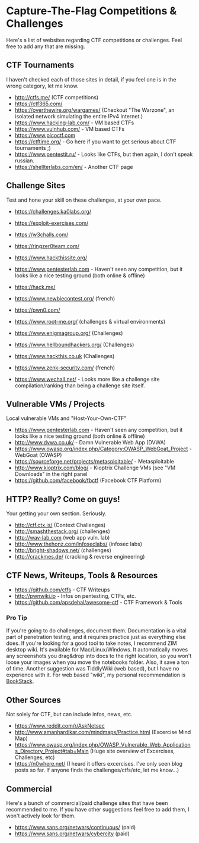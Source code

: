 # Capture-The-Flag Competitions & Challenges

Here's a list of websites regarding CTF competitions or challenges. Feel free to add any that are missing.

## CTF Tournaments

I haven't checked each of those sites in detail, if you feel one is in the wrong category, let me know.

  * http://ctfs.me/ (CTF competitions)
  * https://ctf365.com/
  * https://overthewire.org/wargames/ (Checkout "The Warzone", an isolated network simulating the entire IPv4 Internet.)
  * https://www.hacking-lab.com/ - VM based CTFs
  * https://www.vulnhub.com/ - VM based CTFs
  * https://www.picoctf.com
  * https://ctftime.org/ - Go here if you want to get serious about CTF tournaments ;)
  * https://www.pentestit.ru/ - Looks like CTFs, but then again, I don't speak russian.
  * https://shellterlabs.com/en/ - Another CTF page 


## Challenge Sites

Test and hone your skill on these challenges, at your own pace.

  * https://challenges.ka0labs.org/
  * https://exploit-exercises.com/
  * https://w3challs.com/
  * https://ringzer0team.com/
  * https://www.hackthissite.org/
  * https://www.pentesterlab.com - Haven't seen any competition, but it looks like a nice testing ground (both online & offline)
  * https://hack.me/
  * https://www.newbiecontest.org/ (french)
  * https://pwn0.com/
  * https://www.root-me.org/ (challenges & virtual environments)
  * https://www.enigmagroup.org/ (Challenges)
  * https://www.hellboundhackers.org/ (Challenges)
  * https://www.hackthis.co.uk (Challenges)
  * https://www.zenk-security.com/ (french)


  * https://www.wechall.net/ - Looks more like a challenge site compilation/ranking than being a challenge site itself.

## Vulnerable VMs / Projects

Local vulnerable VMs and "Host-Your-Own-CTF"

  * https://www.pentesterlab.com - Haven't seen any competition, but it looks like a nice testing ground (both online & offline)
  * http://www.dvwa.co.uk/ - Damn Vulnerable Web App (DVWA)
  * https://www.owasp.org/index.php/Category:OWASP_WebGoat_Project - WebGoat (OWASP) 
  * https://sourceforge.net/projects/metasploitable/ - Metasploitable
  * http://www.kioptrix.com/blog/ - Kioptrix Challenge VMs (see "VM Downloads" in the right panel
  * https://github.com/facebook/fbctf (Facebook CTF Platform)

## HTTP? Really? Come on guys!

Your getting your own section. Seriously.

  * http://ctf.ctx.is/ (Context Challenges)
  * http://smashthestack.org/ (challenges)
  * http://wav-lab.com (web app vuln. lab)
  * http://www.thehonz.com/infoseclabs/ (infosec labs)
  * http://bright-shadows.net/ (challenges)
  * http://crackmes.de/ (cracking & reverse engineering)


## CTF News, Writeups, Tools & Resources

  * https://github.com/ctfs - CTF Writeups
  * http://pwnwiki.io - Infos on pentesting, CTFs, etc.
  * https://github.com/apsdehal/awesome-ctf - CTF Framework & Tools


### Pro Tip

If you're going to do challenges, document them. Documentation is a vital part of penetration testing, and it requires practice just as everything else does. If you're looking for a good tool to take notes, I recommend ZIM desktop wiki. It's available for Mac/Linux/Windows. It automatically moves any screenshots you drag&drop into docs to the right location, so you won't loose your images when you move the notebooks folder. Also, it save a ton of time.
Another suggestion was TiddlyWiki (web based), but I have no experience with it. For web based "wiki", my personal recommendation is [BookStack](www.bookstackapp.com).

## Other Sources

Not solely for CTF, but can include infos, news, etc.

  * https://www.reddit.com/r/AskNetsec
  * http://www.amanhardikar.com/mindmaps/Practice.html (Excercise Mind Map)
  * https://www.owasp.org/index.php/OWASP_Vulnerable_Web_Applications_Directory_Project#tab=Main (Huge site overview of Excercises, Challenges, etc)
  * https://n0where.net/ (I heard it offers excercises. I've only seen blog posts so far. If anyone finds the challenges/ctfs/etc, let me know...)


## Commercial

Here's a bunch of commercial/paid challenge sites that have been recommended to me. If you have other suggestions feel free to add them, I won't actively look for them.

  * https://www.sans.org/netwars/continuous/ (paid)
  * https://www.sans.org/netwars/cybercity (paid)


